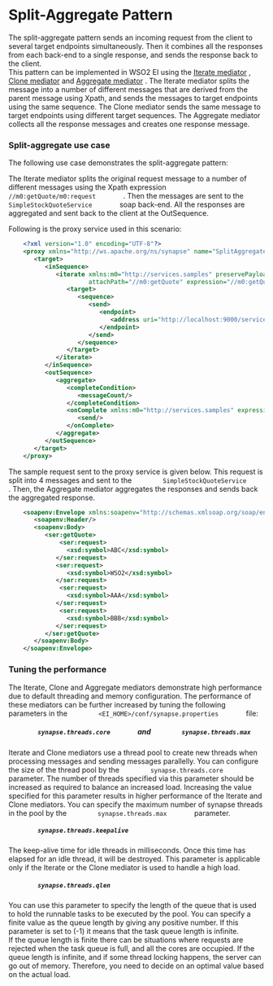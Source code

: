 # Split-Aggregate Pattern

The split-aggregate pattern sends an incoming request from the client to
several target endpoints simultaneously. Then it combines all the
responses from each back-end to a single response, and sends the
response back to the client.  
This pattern can be implemented in WSO2 EI using the [Iterate
mediator](https://docs.wso2.com/display/EI650/Iterate+Mediator) , [Clone
mediator](https://docs.wso2.com/display/EI650/Clone+Mediator) and
[Aggregate
mediator](https://docs.wso2.com/display/EI650/Aggregate+Mediator) . The
Iterate mediator splits the message into a number of different messages
that are derived from the parent message using Xpath, and sends the
messages to target endpoints using the same sequence. The Clone mediator
sends the same message to target endpoints using different target
sequences. The Aggregate mediator collects all the response messages and
creates one response message.

### Split-aggregate use case

The following use case demonstrates the split-aggregate pattern:

The Iterate mediator splits the original request message to a number of
different messages using the Xpath expression
`         //m0:getQuote/m0:request        ` . Then the messages are sent
to the `         SimpleStockQuoteService        ` soap back-end. All the
responses are aggregated and sent back to the client at the OutSequence.

Following is the proxy service used in this scenario:

``` xml
    <?xml version="1.0" encoding="UTF-8"?>
    <proxy xmlns="http://ws.apache.org/ns/synapse" name="SplitAggregateProxy" startOnLoad="true">
       <target>
          <inSequence>
             <iterate xmlns:m0="http://services.samples" preservePayload="true"
                      attachPath="//m0:getQuote" expression="//m0:getQuote/m0:request">
                <target>
                   <sequence>
                      <send>
                         <endpoint>
                            <address uri="http://localhost:9000/services/SimpleStockQuoteService"/>
                         </endpoint>
                      </send>
                   </sequence>
                </target>
             </iterate>
          </inSequence>
          <outSequence>
             <aggregate>
                <completeCondition>
                   <messageCount/>
                </completeCondition>
                <onComplete xmlns:m0="http://services.samples" expression="//m0:getQuoteResponse">
                   <send/>
                </onComplete>
             </aggregate>
          </outSequence>
       </target>
    </proxy>
```

The sample request sent to the proxy service is given below. This
request is split into 4 messages and sent to the
`         SimpleStockQuoteService        ` . Then, the Aggregate
mediator aggregates the responses and sends back the aggregated
response.

``` xml
    <soapenv:Envelope xmlns:soapenv="http://schemas.xmlsoap.org/soap/envelope/" xmlns:ser="http://services.samples" xmlns:xsd="http://services.samples/xsd">
       <soapenv:Header/>
       <soapenv:Body>
          <ser:getQuote>
              <ser:request>
                <xsd:symbol>ABC</xsd:symbol>
             </ser:request> 
             <ser:request>
                <xsd:symbol>WSO2</xsd:symbol>
             </ser:request>
              <ser:request>
                <xsd:symbol>AAA</xsd:symbol>
             </ser:request>  
              <ser:request>
                <xsd:symbol>BBB</xsd:symbol>
             </ser:request>
          </ser:getQuote>    
       </soapenv:Body>
    </soapenv:Envelope>
```

### Tuning the performance

The Iterate, Clone and Aggregate mediators demonstrate high performance
due to default threading and memory configuration. The performance of
these mediators can be further increased by tuning the following
parameters in the `         <EI_HOME>/conf/synapse.properties        `
file:

##### `         synapse.threads.core        ` and `         synapse.threads.max        `

Iterate and Clone mediators use a thread pool to create new threads when
processing messages and sending messages parallelly. You can configure
the size of the thread pool by the
`         synapse.threads.core        ` parameter. The number of threads
specified via this parameter should be increased as required to balance
an increased load. Increasing the value specified for this parameter
results in higher performance of the Iterate and Clone mediators. You
can specify the maximum number of synapse threads in the pool by the
`         synapse.threads.max        ` parameter.

##### `         synapse.threads.keepalive        `

The keep-alive time for idle threads in milliseconds. Once this time has
elapsed for an idle thread, it will be destroyed. This parameter is
applicable only if the Iterate or the Clone mediator is used to handle a
high load.

##### `         synapse.threads.qlen        `

You can use this parameter to specify the length of the queue that is
used to hold the runnable tasks to be executed by the pool. You can
specify a finite value as the queue length by giving any positive
number. If this parameter is set to (-1) it means that the task queue
length is infinite.  
If the queue length is finite there can be situations where requests are
rejected when the task queue is full, and all the cores are occupied. If
the queue length is infinite, and if some thread locking happens, the
server can go out of memory. Therefore, you need to decide on an optimal
value based on the actual load.
